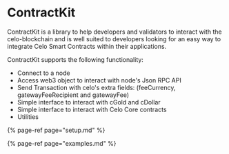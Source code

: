 # ContractKit

ContractKit is a library to help developers and validators to interact with the celo-blockchain and is well suited to developers looking for an easy way to integrate Celo Smart Contracts within their applications.

ContractKit supports the following functionality:

* Connect to a node
* Access web3 object to interact with node's Json RPC API
* Send Transaction with celo's extra fields: \(feeCurrency, gatewayFeeRecipient and gatewayFee\)
* Simple interface to interact with cGold and cDollar
* Simple interface to interact with Celo Core contracts
* Utilities

{% page-ref page="setup.md" %}

{% page-ref page="examples.md" %}

